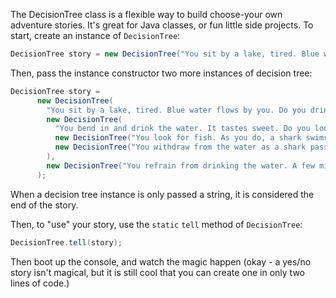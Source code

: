 The DecisionTree class is a flexible way to build choose-your own adventure stories. It's great for Java classes, or fun little
side projects. To start, create an instance of `DecisionTree`:
```java
DecisionTree story = new DecisionTree("You sit by a lake, tired. Blue water flows by you. Do you drink the water?");
```
Then, pass the instance constructor two more instances of decision tree:
```java
DecisionTree story =
      new DecisionTree(
        "You sit by a lake, tired. Blue water flows by you. Do you drink the water?",
        new DecisionTree(
          "You bend in and drink the water. It tastes sweet. Do you look for fish to catch in the water?",
          new DecisionTree("You look for fish. As you do, a shark swims by and attacks you. You die."),
          new DecisionTree("You withdraw from the water as a shark passes by, escaping death by moments.")
        ),
        new DecisionTree("You refrain from drinking the water. A few minutes later, a shark swims by. You realize that had you entered the water, you would have died.")
      );
```
When a decision tree instance is only passed a string, it is considered the end of the story.

Then, to "use" your story, use the `static` `tell` method of `DecisionTree`:
```java
DecisionTree.tell(story);
```
Then boot up the console, and watch the magic happen (okay - a yes/no story isn't magical, but it is still cool that you can create one in only two lines of code.)
